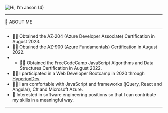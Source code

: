 ![Hi, I’m Jason (4)](https://github.com/jasonholm81/jasonholm81/assets/60799980/f2ab9424-bbe3-4c16-89b7-0eea8cbc3aca)

---

:slightly_smiling_face: ABOUT ME

---

* :student: Obtained the AZ-204 (Azure Developer Associate) Certification in August 2023.
* :student: Obtained the AZ-900 (Azure Fundamentals) Certification in August 2022.
* * :student: Obtained the FreeCodeCamp JavaScript Algorithms and Data Structures Certification in August 2022.
* :student: I participated in a Web Developer Bootcamp in 2020 through [HyperionDev](https://www.hyperiondev.com/bootcamps/web-development/).
* :man_technologist: I am comfortable with JavaScript and frameworks (jQuery, React and Angular), C# and Microsoft Azure.
* :pray: Interested in software engineering positions so that I can contribute my skills in a meaningful way.

---

<!--
**jasonholm81/jasonholm81** is a ✨ _special_ ✨ repository because its `README.md` (this file) appears on your GitHub profile.

Here are some ideas to get you started:

- 🔭 I’m currently working on ...
- 🌱 I’m currently learning ...
- 👯 I’m looking to collaborate on ...
- 🤔 I’m looking for help with ...
- 💬 Ask me about ...
- 📫 How to reach me: ...
- 😄 Pronouns: ...
- ⚡ Fun fact: ...
-->
